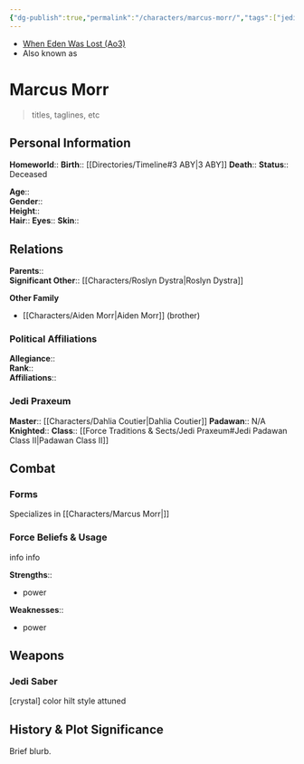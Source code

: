 ```yaml
---
{"dg-publish":true,"permalink":"/characters/marcus-morr/","tags":["jedi","jedipraxeum","jediknight","newjediorder","i ii iii iv v vi vii","forcesensitive","unfinished","character"]}
---
```


- [When Eden Was Lost (Ao3)](https://archiveofourown.org/works/19334440/chapters/45992584)
- Also known as 
# Marcus Morr
>titles, taglines, etc

## Personal Information

**Homeworld**:: 
**Birth**::  [[Directories/Timeline#3 ABY\|3 ABY]]
**Death**:: 
**Status**::  Deceased

**Age**::  
**Gender**::   
**Height**::  
**Hair**:: 
**Eyes**:: 
**Skin**:: 

## Relations

**Parents**::  
**Significant Other**::  [[Characters/Roslyn Dystra\|Roslyn Dystra]]

**Other Family**
- [[Characters/Aiden Morr\|Aiden Morr]] (brother)

### Political Affiliations

**Allegiance**::  
**Rank**::   
**Affiliations**::  

### Jedi Praxeum

**Master**::  [[Characters/Dahlia Coutier\|Dahlia Coutier]]
**Padawan**::  N/A 
**Knighted**:: 
**Class**::  [[Force Traditions & Sects/Jedi Praxeum#Jedi Padawan Class II\|Padawan Class II]]

## Combat

### Forms
Specializes in [[Characters/Marcus Morr\|]] 

### Force Beliefs & Usage
info info 

**Strengths**::
- power

**Weaknesses**:: 
- power

## Weapons

### Jedi Saber

[crystal] color hilt style attuned

## History & Plot Significance

Brief blurb.